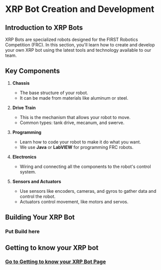 # XRP Bot Creation and Development

## Introduction to XRP Bots

XRP Bots are specialized robots designed for the FIRST Robotics Competition (FRC). In this section, you'll learn how to create and develop your own XRP bot using the latest tools and technology available to our team.

## Key Components

1. **Chassis**
   - The base structure of your robot.
   - It can be made from materials like aluminum or steel.

2. **Drive Train**
   - This is the mechanism that allows your robot to move.
   - Common types: tank drive, mecanum, and swerve.

3. **Programming**
   - Learn how to code your robot to make it do what you want.
   - We use **Java** or **LabVIEW** for programming FRC robots.

4. **Electronics**
   - Wiring and connecting all the components to the robot's control system.

5. **Sensors and Actuators**
   - Use sensors like encoders, cameras, and gyros to gather data and control the robot.
   - Actuators control movement, like motors and servos.

## Building Your XRP Bot

### Put Build here

## Getting to know your XRP bot

### [Go to Getting to know your XRP Bot Page](gettingtoknow.md)
